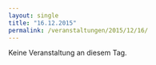 ```yaml
---
layout: single
title: "16.12.2015"
permalink: /veranstaltungen/2015/12/16/
---
```


Keine Veranstaltung an diesem Tag.
